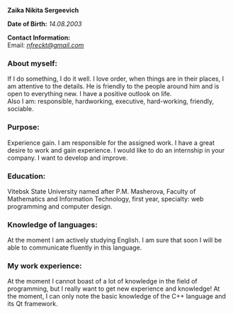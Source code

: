 **Zaika Nikita Sergeevich**

**Date of Birth:** *14.08.2003*

**Contact Information:**   
Email: *nfreckt@gmail.com*

### About myself:
If I do something, I do it well. I love order, when things are in their places, I am attentive to the details.
He is friendly to the people around him and is open to everything new. I have a positive outlook on life.  
Also I am: responsible, hardworking, executive, hard-working, friendly, sociable.

### Purpose:
Experience gain. I am responsible for the assigned work. I have a great desire to work and gain experience.
I would like to do an internship in your company. I want to develop and improve.

### Education:
Vitebsk State University named after P.M. Masherova, Faculty of Mathematics and Information Technology,
first year, specialty: web programming and computer design.

### Knowledge of languages:
At the moment I am actively studying English. I am sure that soon I will be able to communicate fluently in this language.

### My work experience:
At the moment I cannot boast of a lot of knowledge in the field of programming, but I really want to get new experience and knowledge!
At the moment, I can only note the basic knowledge of the C++ language and its Qt framework.
